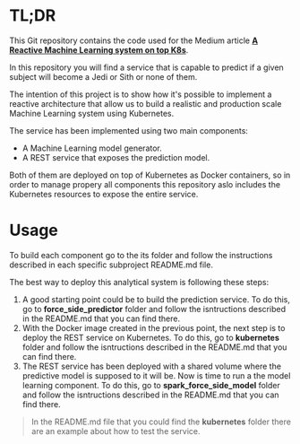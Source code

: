 # TL;DR

This Git repository contains the code used for the Medium article [**A Reactive Machine Learning system on top K8s**]().

In this repository you will find a service that is capable to predict if a given subject will become a Jedi or Sith or none of them.

The intention of this project is to show how it's possible to implement a reactive architecture that allow us to build a realistic and production scale Machine Learning system using Kubernetes.

The service has been implemented using two main components:
* A Machine Learning model generator.
* A REST service that exposes the prediction model.

Both of them are deployed on top of Kubernetes as Docker containers, so in order to manage propery all components this repository aslo includes the Kubernetes resources to expose the entire service.

# Usage

To build each component go to the its folder and follow the instructions described in each specific subproject README.md file.

The best way to deploy this analytical system is following these steps:

1. A good starting point could be to build the prediction service. To do this, go to **force_side_predictor** folder and follow the isntructions described in the README.md that you can find there.
2. With the Docker image created in the previous point, the next step is to deploy the REST service on Kubernetes. To do this, go to **kubernetes** folder and follow the isntructions described in the README.md that you can find there.
3. The REST service has been deployed with a shared volume where the predictive model is supposed to it will be. Now is time to run a the model learning component. To do this, go to **spark_force_side_model** folder and follow the isntructions described in the README.md that you can find there.

>In the README.md file that you could find the **kubernetes** folder there are an example about how to test the service.